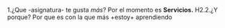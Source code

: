 1.¿Que -asignatura- te gusta *más*?
Por el momento es **Servicios.**
H2.2.¿Y porque?
Por que es con la que más +estoy+ aprendiendo
